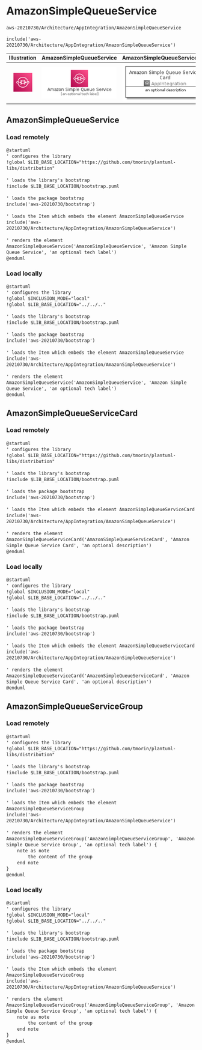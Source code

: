 # AmazonSimpleQueueService


```text
aws-20210730/Architecture/AppIntegration/AmazonSimpleQueueService
```

```text
include('aws-20210730/Architecture/AppIntegration/AmazonSimpleQueueService')
```



| Illustration | AmazonSimpleQueueService | AmazonSimpleQueueServiceCard | AmazonSimpleQueueServiceGroup |
| :---: | :---: | :---: | :---: |
| ![illustration for Illustration](../../../aws-20210730/Architecture/AppIntegration/AmazonSimpleQueueService.png) | ![illustration for AmazonSimpleQueueService](../../../aws-20210730/Architecture/AppIntegration/AmazonSimpleQueueService.Local.png) | ![illustration for AmazonSimpleQueueServiceCard](../../../aws-20210730/Architecture/AppIntegration/AmazonSimpleQueueServiceCard.Local.png) | ![illustration for AmazonSimpleQueueServiceGroup](../../../aws-20210730/Architecture/AppIntegration/AmazonSimpleQueueServiceGroup.Local.png) |




## AmazonSimpleQueueService

### Load remotely
```plantuml
@startuml
' configures the library
!global $LIB_BASE_LOCATION="https://github.com/tmorin/plantuml-libs/distribution"

' loads the library's bootstrap
!include $LIB_BASE_LOCATION/bootstrap.puml

' loads the package bootstrap
include('aws-20210730/bootstrap')

' loads the Item which embeds the element AmazonSimpleQueueService
include('aws-20210730/Architecture/AppIntegration/AmazonSimpleQueueService')

' renders the element
AmazonSimpleQueueService('AmazonSimpleQueueService', 'Amazon Simple Queue Service', 'an optional tech label')
@enduml
```

### Load locally
```plantuml
@startuml
' configures the library
!global $INCLUSION_MODE="local"
!global $LIB_BASE_LOCATION="../../.."

' loads the library's bootstrap
!include $LIB_BASE_LOCATION/bootstrap.puml

' loads the package bootstrap
include('aws-20210730/bootstrap')

' loads the Item which embeds the element AmazonSimpleQueueService
include('aws-20210730/Architecture/AppIntegration/AmazonSimpleQueueService')

' renders the element
AmazonSimpleQueueService('AmazonSimpleQueueService', 'Amazon Simple Queue Service', 'an optional tech label')
@enduml
```

## AmazonSimpleQueueServiceCard

### Load remotely
```plantuml
@startuml
' configures the library
!global $LIB_BASE_LOCATION="https://github.com/tmorin/plantuml-libs/distribution"

' loads the library's bootstrap
!include $LIB_BASE_LOCATION/bootstrap.puml

' loads the package bootstrap
include('aws-20210730/bootstrap')

' loads the Item which embeds the element AmazonSimpleQueueServiceCard
include('aws-20210730/Architecture/AppIntegration/AmazonSimpleQueueService')

' renders the element
AmazonSimpleQueueServiceCard('AmazonSimpleQueueServiceCard', 'Amazon Simple Queue Service Card', 'an optional description')
@enduml
```

### Load locally
```plantuml
@startuml
' configures the library
!global $INCLUSION_MODE="local"
!global $LIB_BASE_LOCATION="../../.."

' loads the library's bootstrap
!include $LIB_BASE_LOCATION/bootstrap.puml

' loads the package bootstrap
include('aws-20210730/bootstrap')

' loads the Item which embeds the element AmazonSimpleQueueServiceCard
include('aws-20210730/Architecture/AppIntegration/AmazonSimpleQueueService')

' renders the element
AmazonSimpleQueueServiceCard('AmazonSimpleQueueServiceCard', 'Amazon Simple Queue Service Card', 'an optional description')
@enduml
```

## AmazonSimpleQueueServiceGroup

### Load remotely
```plantuml
@startuml
' configures the library
!global $LIB_BASE_LOCATION="https://github.com/tmorin/plantuml-libs/distribution"

' loads the library's bootstrap
!include $LIB_BASE_LOCATION/bootstrap.puml

' loads the package bootstrap
include('aws-20210730/bootstrap')

' loads the Item which embeds the element AmazonSimpleQueueServiceGroup
include('aws-20210730/Architecture/AppIntegration/AmazonSimpleQueueService')

' renders the element
AmazonSimpleQueueServiceGroup('AmazonSimpleQueueServiceGroup', 'Amazon Simple Queue Service Group', 'an optional tech label') {
    note as note
        the content of the group
    end note
}
@enduml
```

### Load locally
```plantuml
@startuml
' configures the library
!global $INCLUSION_MODE="local"
!global $LIB_BASE_LOCATION="../../.."

' loads the library's bootstrap
!include $LIB_BASE_LOCATION/bootstrap.puml

' loads the package bootstrap
include('aws-20210730/bootstrap')

' loads the Item which embeds the element AmazonSimpleQueueServiceGroup
include('aws-20210730/Architecture/AppIntegration/AmazonSimpleQueueService')

' renders the element
AmazonSimpleQueueServiceGroup('AmazonSimpleQueueServiceGroup', 'Amazon Simple Queue Service Group', 'an optional tech label') {
    note as note
        the content of the group
    end note
}
@enduml
```

